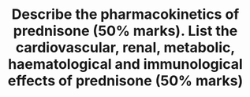 ---
title: "Describe the pharmacokinetics of prednisone (50% marks). List the cardiovascular, renal, metabolic, haematological and immunological effects of prednisone (50% marks)"
entityType: SAQ
exam: PEX
college: CICM
year: 2022
sitting: B
question: 20
passRate: 40
EC_expectedDomains:
- "detailed knowledge on the prednisolone binding capacity and affinity to albumin and corticosteroid binding protein as well as the important metabolism of prednisone."
EC_errorsCommon:
- "Most candidates provided unnecessary details of the mechanism of action and pharmaceutics significantly wasting time."
- "Many provided incorrect information and general information without specifics which is represented by the low pass rate."
- "The pharmacokinetics part was answered poorly."
---